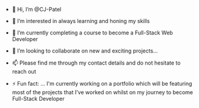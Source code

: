 - 👋 Hi, I’m @CJ-Patel
- 👀 I’m interested in always learning and honing my skills
- 🌱 I’m currently completing a course to become a Full-Stack Web Developer
- 💞️ I’m looking to collaborate on new and exciting projects...
- 📫 Please find me through my contact details and do not hesitate to reach out

- ⚡ Fun fact: ... I'm currently working on a portfolio which will be featuring most of the projects that I've worked on whilst on my journey to become Full-Stack Developer

<!---
CJ-Patel/CJ-Patel is a ✨ special ✨ repository because its `README.md` (this file) appears on your GitHub profile.
You can click the Preview link to take a look at your changes.
--->
